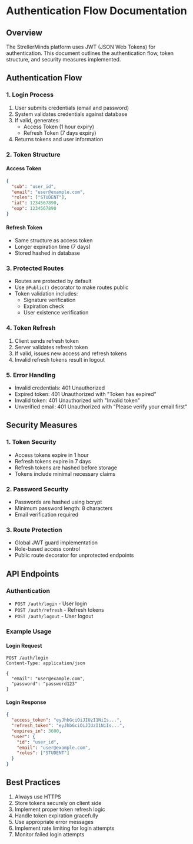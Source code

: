 # Authentication Flow Documentation

## Overview

The StrellerMinds platform uses JWT (JSON Web Tokens) for authentication. This document outlines the authentication flow, token structure, and security measures implemented.

## Authentication Flow

### 1. Login Process

1. User submits credentials (email and password)
2. System validates credentials against database
3. If valid, generates:
   - Access Token (1 hour expiry)
   - Refresh Token (7 days expiry)
4. Returns tokens and user information

### 2. Token Structure

#### Access Token

```json
{
  "sub": "user_id",
  "email": "user@example.com",
  "roles": ["STUDENT"],
  "iat": 1234567890,
  "exp": 1234567890
}
```

#### Refresh Token

- Same structure as access token
- Longer expiration time (7 days)
- Stored hashed in database

### 3. Protected Routes

- Routes are protected by default
- Use `@Public()` decorator to make routes public
- Token validation includes:
  - Signature verification
  - Expiration check
  - User existence verification

### 4. Token Refresh

1. Client sends refresh token
2. Server validates refresh token
3. If valid, issues new access and refresh tokens
4. Invalid refresh tokens result in logout

### 5. Error Handling

- Invalid credentials: 401 Unauthorized
- Expired token: 401 Unauthorized with "Token has expired"
- Invalid token: 401 Unauthorized with "Invalid token"
- Unverified email: 401 Unauthorized with "Please verify your email first"

## Security Measures

### 1. Token Security

- Access tokens expire in 1 hour
- Refresh tokens expire in 7 days
- Refresh tokens are hashed before storage
- Tokens include minimal necessary claims

### 2. Password Security

- Passwords are hashed using bcrypt
- Minimum password length: 8 characters
- Email verification required

### 3. Route Protection

- Global JWT guard implementation
- Role-based access control
- Public route decorator for unprotected endpoints

## API Endpoints

### Authentication

- `POST /auth/login` - User login
- `POST /auth/refresh` - Refresh tokens
- `POST /auth/logout` - User logout

### Example Usage

#### Login Request

```http
POST /auth/login
Content-Type: application/json

{
  "email": "user@example.com",
  "password": "password123"
}
```

#### Login Response

```json
{
  "access_token": "eyJhbGciOiJIUzI1NiIs...",
  "refresh_token": "eyJhbGciOiJIUzI1NiIs...",
  "expires_in": 3600,
  "user": {
    "id": "user_id",
    "email": "user@example.com",
    "roles": ["STUDENT"]
  }
}
```

## Best Practices

1. Always use HTTPS
2. Store tokens securely on client side
3. Implement proper token refresh logic
4. Handle token expiration gracefully
5. Use appropriate error messages
6. Implement rate limiting for login attempts
7. Monitor failed login attempts

